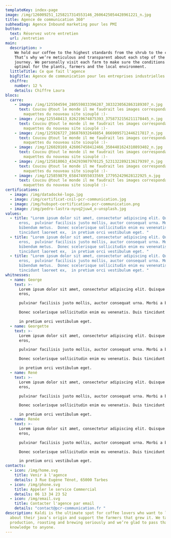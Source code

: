 ```yaml
---
templateKey: index-page
image: /img/126009251_1258217314553146_2606425054428961221_n.jpg
title: Agence de communication 360°
subheading: Agence Inbound marketing pour les PMI
button:
  text: Réservez votre entretien
  url: /entretien
main:
  description: >
    We hold our coffee to the highest standards from the shrub to the cup.
    That’s why we’re meticulous and transparent about each step of the coffee’s
    journey. We personally visit each farm to make sure the conditions are
    optimal for the plants, farmers and the local environment.
  littleTitle: Ce que fait l'agence
  bigTitle: Agence de communication pour les entreprises industrielles de Tarbes et Pau
  chiffre:
    number: 12 %
    details: Chiffre Laura
blocs:
  carre:
    - image: /img/125504594_280559833396287_3833230562863189307_n.jpg
      text: Coucou @tout le monde il me faudrait les images correspondantes aux
        maquettes du nouveau site siouplé :)-
    - image: /img/125548413_826219674875393_3758732156211178445_n.jpg
      text: Coucou @tout le monde il me faudrait les images correspondantes aux
        maquettes du nouveau site siouplé :)-
    - image: /img/125926727_286876932648854_8669095712446217817_n.jpg
      text: Coucou @tout le monde il me faudrait les images correspondantes aux
        maquettes du nouveau site siouplé :)-
    - image: /img/126020169_426067458412466_3504481624310893402_n.jpg
      text: Coucou @tout le monde il me faudrait les images correspondantes aux
        maquettes du nouveau site siouplé :)-
    - image: /img/125818063_434293987970125_5231322892136179397_n.jpg
      text: Coucou @tout le monde il me faudrait les images correspondantes aux
        maquettes du nouveau site siouplé :)-
    - image: /img/125859879_658474955033569_177952429628122925_n.jpg
      text: Coucou @tout le monde il me faudrait les images correspondantes aux
        maquettes du nouveau site siouplé :)-
certifications:
  - image: /img/datadocké-logo.jpg
  - image: /img/certificat-cnil-pcr-communication.jpg
  - image: /img/hubspot-certification-pcr-communication.png
  - image: /img/pedro-lastra-nyvq2juw4_o-unsplash.jpg
values:
  - title: "Lorem ipsum dolor sit amet, consectetur adipiscing elit. Quisque nisl
      eros,  pulvinar facilisis justo mollis, auctor consequat urna. Morbi a
      bibendum metus.  Donec scelerisque sollicitudin enim eu venenatis. Duis
      tincidunt laoreet ex,  in pretium orci vestibulum eget. "
  - title: "Lorem ipsum dolor sit amet, consectetur adipiscing elit. Quisque nisl
      eros,  pulvinar facilisis justo mollis, auctor consequat urna. Morbi a
      bibendum metus.  Donec scelerisque sollicitudin enim eu venenatis. Duis
      tincidunt laoreet ex,  in pretium orci vestibulum eget. "
  - title: "Lorem ipsum dolor sit amet, consectetur adipiscing elit. Quisque nisl
      eros,  pulvinar facilisis justo mollis, auctor consequat urna. Morbi a
      bibendum metus.  Donec scelerisque sollicitudin enim eu venenatis. Duis
      tincidunt laoreet ex,  in pretium orci vestibulum eget. "
whitnesses:
  - name: George
    text: >-
      Lorem ipsum dolor sit amet, consectetur adipiscing elit. Quisque nisl
      eros, 

      pulvinar facilisis justo mollis, auctor consequat urna. Morbi a bibendum metus. 

      Donec scelerisque sollicitudin enim eu venenatis. Duis tincidunt laoreet ex, 

      in pretium orci vestibulum eget. 
  - name: Georgette
    text: >-
      Lorem ipsum dolor sit amet, consectetur adipiscing elit. Quisque nisl
      eros, 

      pulvinar facilisis justo mollis, auctor consequat urna. Morbi a bibendum metus. 

      Donec scelerisque sollicitudin enim eu venenatis. Duis tincidunt laoreet ex, 

      in pretium orci vestibulum eget. 
  - name: René
    text: >-
      Lorem ipsum dolor sit amet, consectetur adipiscing elit. Quisque nisl
      eros, 

      pulvinar facilisis justo mollis, auctor consequat urna. Morbi a bibendum metus. 

      Donec scelerisque sollicitudin enim eu venenatis. Duis tincidunt laoreet ex, 

      in pretium orci vestibulum eget. 
  - name: Renée
    text: >-
      Lorem ipsum dolor sit amet, consectetur adipiscing elit. Quisque nisl
      eros, 

      pulvinar facilisis justo mollis, auctor consequat urna. Morbi a bibendum metus. 

      Donec scelerisque sollicitudin enim eu venenatis. Duis tincidunt laoreet ex, 

      in pretium orci vestibulum eget. 
contacts:
  - icon: /img/home.svg
    title: Venir à l'agence
    details: 3 Rue Eugène Ténot, 65000 Tarbes
  - icon: /img/phone.svg
    title: Appeler le service Commercial
    details: 06 13 34 23 52
  - icon: /img/email.svg
    title: Contacter l'agence par email
    details: "contact@pcr-communication.fr "
description: Kaldi is the ultimate spot for coffee lovers who want to learn
  about their java’s origin and support the farmers that grew it. We take coffee
  production, roasting and brewing seriously and we’re glad to pass that
  knowledge to anyone.
---
```

